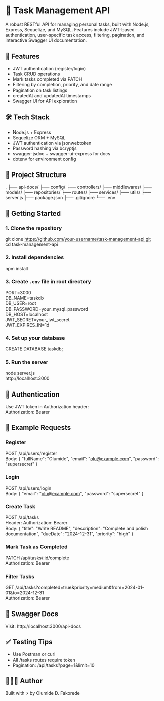 # 📌 Task Management API

A robust RESTful API for managing personal tasks, built with Node.js, Express, Sequelize, and MySQL. Features include JWT-based authentication, user-specific task access, filtering, pagination, and interactive Swagger UI documentation.

## 🚀 Features

- JWT authentication (register/login)
- Task CRUD operations
- Mark tasks completed via PATCH
- Filtering by completion, priority, and date range
- Pagination on task listings
- createdAt and updatedAt timestamps
- Swagger UI for API exploration

## 🛠️ Tech Stack

- Node.js + Express
- Sequelize ORM + MySQL
- JWT authentication via jsonwebtoken
- Password hashing via bcryptjs
- swagger-jsdoc + swagger-ui-express for docs
- dotenv for environment config

## 📂 Project Structure

.
├── api-docs/
├── config/
├── controllers/
├── middlewares/
├── models/
├── repositories/
├── routes/
├── services/
├── utils/
├── server.js
├── package.json
├── .gitignore
└── .env

## 🔧 Getting Started

### 1. Clone the repository

git clone https://github.com/your-username/task-management-api.git  
cd task-management-api

### 2. Install dependencies

npm install

### 3. Create `.env` file in root directory

PORT=3000  
DB_NAME=taskdb  
DB_USER=root  
DB_PASSWORD=your_mysql_password  
DB_HOST=localhost  
JWT_SECRET=your_jwt_secret  
JWT_EXPIRES_IN=1d

### 4. Set up your database

CREATE DATABASE taskdb;

### 5. Run the server

node server.js  
http://localhost:3000

## 🔐 Authentication

Use JWT token in Authorization header:  
Authorization: Bearer <token>

## 🧪 Example Requests

### Register

POST /api/users/register  
Body:
{
  "fullName": "Olumide",
  "email": "olu@example.com",
  "password": "supersecret"
}

### Login

POST /api/users/login  
Body:
{
  "email": "olu@example.com",
  "password": "supersecret"
}

### Create Task

POST /api/tasks  
Header: Authorization: Bearer <token>  
Body:
{
  "title": "Write README",
  "description": "Complete and polish documentation",
  "dueDate": "2024-12-31",
  "priority": "high"
}

### Mark Task as Completed

PATCH /api/tasks/:id/complete  
Authorization: Bearer <token>

### Filter Tasks

GET /api/tasks?completed=true&priority=medium&from=2024-01-01&to=2024-12-31  
Authorization: Bearer <token>

## 📘 Swagger Docs

Visit: http://localhost:3000/api-docs

## ✅ Testing Tips

- Use Postman or curl
- All /tasks routes require token
- Pagination: /api/tasks?page=1&limit=10

## 👨🏾‍💻 Author

Built with ⚡ by Olumide D. Fakorede